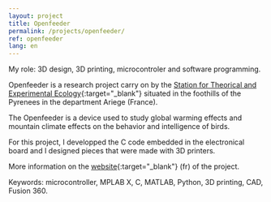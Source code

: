 ```yaml
---
layout: project
title: Openfeeder
permalink: /projects/openfeeder/
ref: openfeeder
lang: en
---
```


My role: 3D design, 3D printing, microcontroler and software programming.

Openfeeder is a research project carry on by the [Station for Theorical and Experimental Ecology](http://www.ecoex-moulis.cnrs.fr/?lang=en){:target="_blank"} situated in the foothills of the Pyrenees in the department Ariege (France).

The Openfeeder is a device used to study global warming effects and mountain climate effects on the behavior and intelligence of birds.

For this project, I developped the C code embedded in the electronical board and I designed pieces that were made with 3D printers.

More information on the [website](https://openfeeder.github.io/){:target="_blank"} (fr) of the project.

Keywords: microcontroller, MPLAB X, C, MATLAB, Python, 3D printing, CAD, Fusion 360.